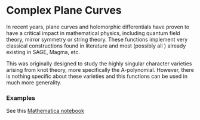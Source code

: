 # Complex Plane Curves

In recent years, plane curves and holomorphic differentials have proven to have a critical impact in mathematical physics, including quantum field theory, mirror symmetry or string theory. These functions implement very classical constructions found in literature and most (possibly all ) already existing in SAGE, Magma, etc. 

This was originally designed to study the highly singular character varieties arising from knot theory, more specifically the A-polynomial. However, there is nothing specific about these varieties and this functions can be used in much more generality. 

### Examples
See this [Mathematica notebook](Examples.nb)
